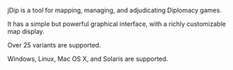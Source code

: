 jDip is a tool for mapping, managing, and adjudicating Diplomacy games.

It has a simple but powerful graphical interface, with a richly customizable map display.

Over 25 variants are supported.

Windows, Linux, Mac OS X, and Solaris are supported.
